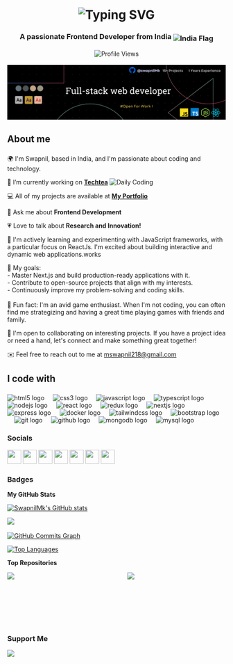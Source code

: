 <h1 align='center'>
<img src="https://readme-typing-svg.demolab.com?font=Fira+Code&weight=600&size=25&pause=1000&center=true&vCenter=true&random=false&width=700&height=80&lines=%E2%9C%A8+Hey%2C+I'm+Swapnil.+You+are+Welcome!+%F0%9F%8C%9F" alt="Typing SVG" />
</h1>

<h3 align='center'>
  A passionate Frontend Developer from India <img style="vertical-align: sub" src="https://static.vecteezy.com/system/resources/previews/011/571/519/original/circle-flag-of-india-free-png.png" alt="India Flag" width="18" />
</h3>


<div align='center'>
  <img src="https://komarev.com/ghpvc/?username=SwapnilMk&style=flat-square&color=blue" alt="Profile Views" />
</div>
<br/>
<img src="./Assets/Dev_banner.png" alt="Front End Developer Banner" />
<br/>

<h2 align="left">About me</h2>

###
🌍  I'm Swapnil, based in India, and I'm passionate about coding and technology.

🔭 I’m currently working on **<a href="https://github.com/SwapnilMk/techtea">Techtea</a>** <img style="vertical-align: bottom" src="https://media.giphy.com/media/WUlplcMpOCEmTGBtBW/giphy.gif" alt="Daily Coding" width="30" />

💻 All of my projects are available at **[My Portfolio](https://swapy-portfolio.netlify.app/)**

💬 Ask me about **Frontend Development**

💗 Love to talk about **Research and Innovation!**
  
🧠  I'm actively learning and experimenting with JavaScript frameworks, with a particular focus on ReactJs. I'm excited about building interactive and dynamic web applications.works

🎯  My goals:<br>   - Master Next.js and build production-ready applications with it.<br>   - Contribute to open-source projects that align with my interests.<br>   - Continuously improve my problem-solving and coding skills.<br><br>🎲  Fun fact: I'm an avid game enthusiast. When I'm not coding, you can often find me strategizing and having a great time playing games with friends and family.</p>

🤝  I'm open to collaborating on interesting projects. If you have a project idea or need a hand, let's connect and make something great together!

✉️  Feel free to reach out to me at <a href="mailto:mswapnil218@gmail.com">mswapnil218@gmail.com</a>

###









<h2 align="left">I code with</h2>

###

<div align="left">
  <img src="https://cdn.jsdelivr.net/gh/devicons/devicon/icons/html5/html5-original.svg" height="40" alt="html5 logo"  />
  <img width="12" />
  <img src="https://cdn.jsdelivr.net/gh/devicons/devicon/icons/css3/css3-original.svg" height="40" alt="css3 logo"  />
  <img width="12" />
  <img src="https://cdn.jsdelivr.net/gh/devicons/devicon/icons/javascript/javascript-original.svg" height="40" alt="javascript logo"  />
  <img width="12" />
  <img src="https://cdn.jsdelivr.net/gh/devicons/devicon/icons/typescript/typescript-original.svg" height="40" alt="typescript logo"  />
  <img width="12" />
  <img src="https://cdn.jsdelivr.net/gh/devicons/devicon/icons/nodejs/nodejs-original.svg" height="40" alt="nodejs logo"  />
  <img width="12" />
  <img src="https://cdn.jsdelivr.net/gh/devicons/devicon/icons/react/react-original.svg" height="40" alt="react logo"  />
  <img width="12" />
  <img src="https://cdn.jsdelivr.net/gh/devicons/devicon/icons/redux/redux-original.svg" height="40" alt="redux logo"  />
  <img width="12" />
  <img src="https://cdn.jsdelivr.net/gh/devicons/devicon/icons/nextjs/nextjs-original.svg" height="40" alt="nextjs logo"  />
  <img width="12" />
  <img src="https://cdn.jsdelivr.net/gh/devicons/devicon/icons/express/express-original.svg" height="40" alt="express logo"  />
  <img width="12" />
  <img src="https://cdn.jsdelivr.net/gh/devicons/devicon/icons/docker/docker-original.svg" height="40" alt="docker logo"  />
  <img width="12" />
  <img src="https://cdn.jsdelivr.net/gh/devicons/devicon/icons/tailwindcss/tailwindcss-original-wordmark.svg" height="40" alt="tailwindcss logo"  />
  <img width="12" />
  <img src="https://cdn.jsdelivr.net/gh/devicons/devicon/icons/bootstrap/bootstrap-original.svg" height="40" alt="bootstrap logo"  />
  <img width="12" />
  <img src="https://cdn.jsdelivr.net/gh/devicons/devicon/icons/git/git-original.svg" height="40" alt="git logo"  />
  <img width="12" />
  <img src="https://cdn.jsdelivr.net/gh/devicons/devicon/icons/github/github-original.svg" height="40" alt="github logo"  />
  <img width="12" />
  <img src="https://cdn.jsdelivr.net/gh/devicons/devicon/icons/mongodb/mongodb-original.svg" height="40" alt="mongodb logo"  />
  <img width="12" />
  <img src="https://cdn.jsdelivr.net/gh/devicons/devicon/icons/mysql/mysql-original.svg" height="40" alt="mysql logo"  />
</div>

###


### Socials

<p align="left"> <a href="https://www.codepen.io/swapnilmk" target="_blank" rel="noreferrer"><img src="https://raw.githubusercontent.com/danielcranney/readme-generator/main/public/icons/socials/codepen.svg" width="32" height="32" /></a> <a href="https://www.facebook.com/00009275205250" target="_blank" rel="noreferrer"><img src="https://raw.githubusercontent.com/danielcranney/readme-generator/main/public/icons/socials/facebook.svg" width="32" height="32" /></a> <a href="https://www.github.com/SwapnilMk" target="_blank" rel="noreferrer"><img src="https://raw.githubusercontent.com/danielcranney/readme-generator/main/public/icons/socials/github.svg" width="32" height="32" /></a> <a href="http://www.instagram.com/swapyy_mk/" target="_blank" rel="noreferrer"><img src="https://raw.githubusercontent.com/danielcranney/readme-generator/main/public/icons/socials/instagram.svg" width="32" height="32" /></a> <a href="https://www.linkedin.com/in/swapnil-mahadik-26bb82157" target="_blank" rel="noreferrer"><img src="https://raw.githubusercontent.com/danielcranney/readme-generator/main/public/icons/socials/linkedin.svg" width="32" height="32" /></a> <a href="https://www.stackoverflow.com/users/11703386/swapnil-mahadik" target="_blank" rel="noreferrer"><img src="https://raw.githubusercontent.com/danielcranney/readme-generator/main/public/icons/socials/stackoverflow.svg" width="32" height="32" /></a> <a href="https://www.twitter.com/swapy_mk" target="_blank" rel="noreferrer"><img src="https://raw.githubusercontent.com/danielcranney/readme-generator/main/public/icons/socials/twitter.svg" width="32" height="32" /></a></p>

### Badges

<b>My GitHub Stats</b>

<a href="http://www.github.com/SwapnilMk"><img src="https://github-readme-stats.vercel.app/api?username=SwapnilMk&show_icons=true&hide=&count_private=true&title_color=0891b2&text_color=ffffff&icon_color=0891b2&bg_color=1c1917&hide_border=true&show_icons=true" alt="SwapnilMk's GitHub stats" /></a>

<a href="http://www.github.com/SwapnilMk"><img src="https://github-readme-streak-stats.herokuapp.com/?user=SwapnilMk&stroke=ffffff&background=1c1917&ring=0891b2&fire=0891b2&currStreakNum=ffffff&currStreakLabel=0891b2&sideNums=ffffff&sideLabels=ffffff&dates=ffffff&hide_border=true" /></a>

<a href="http://www.github.com/SwapnilMk"><img src="https://activity-graph.herokuapp.com/graph?username=SwapnilMk&bg_color=1c1917&color=ffffff&line=0891b2&point=ffffff&area_color=1c1917&area=true&hide_border=true&custom_title=GitHub%20Commits%20Graph" alt="GitHub Commits Graph" /></a>

<a href="https://github.com/SwapnilMk" align="left"><img src="https://github-readme-stats.vercel.app/api/top-langs/?username=SwapnilMk&langs_count=10&title_color=0891b2&text_color=ffffff&icon_color=0891b2&bg_color=1c1917&hide_border=true&locale=en&custom_title=Top%20%Languages" alt="Top Languages" /></a>

<b>Top Repositories</b>

<div width="100%" align="center"><a href="https://github.com/SwapnilMk/Tech-tea" align="left"><img align="left" width="45%" src="https://github-readme-stats.vercel.app/api/pin/?username=SwapnilMk&repo=Tech-tea&title_color=0891b2&text_color=ffffff&icon_color=0891b2&bg_color=1c1917&hide_border=true&locale=en" /></a><a href="https://github.com/SwapnilMk/personal-portfolio" align="right"><img align="right" width="45%" src="https://github-readme-stats.vercel.app/api/pin/?username=SwapnilMk&repo=personal-portfolio&title_color=0891b2&text_color=ffffff&icon_color=0891b2&bg_color=1c1917&hide_border=true&locale=en" /></a></div><br /><br /><br /><br /><br /><br /><br />

### Support Me

<a href="https://www.buymeacoffee.com/mswapnilmk"><img src="https://cdn.buymeacoffee.com/buttons/v2/default-yellow.png" width="200" /></a>